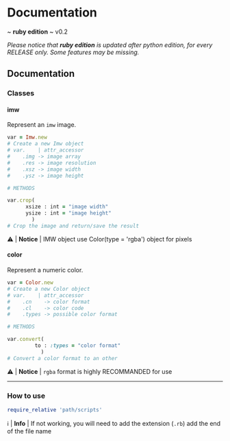 # Documentation
~ **ruby edition** ~ v0.2

*Please notice that **ruby edition** is updated after python edition, for every RELEASE only.* *Some features may be missing.*

## Documentation

### Classes

#### imw

Represent an `imw` image.

```ruby
var = Imw.new
# Create a new Imw object
# var.    | attr_accessor
#    .img -> image array
#    .res -> image resolution
#    .xsz -> image width
#    .ysz -> image height

# METHODS

var.crop(
      xsize : int = "image width"
      ysize : int = "image height"
        )
# Crop the image and return/save the result

```

⚠️ | **Notice** | IMW object use Color(type = 'rgba') object for pixels

#### color

Represent a numeric color.

```ruby
var = Color.new
# Create a new Color object
# var.    | attr_accessor
#    .cn    -> color format
#    .cl    -> color code
#    .types -> possible color format

# METHODS

var.convert(
         to : :types = "color format"
           )
# Convert a color format to an other
```

⚠️ | **Notice** | `rgba` format is highly RECOMMANDED for use

----
### How to use

```ruby
require_relative 'path/scripts'
```

ℹ️ | **Info** | If not working, you will need to add the extension (`.rb`) add the end of the file name
